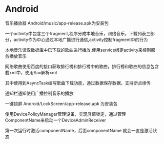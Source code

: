 # Android 
音乐播放器 
Android/music/app-release.apk为安装包

一个activity中包含三个fragment,程序分成本地音乐，网络音乐，下载列表三部分，activity作为中心通过本地广播进行通信,activity控制fragment中的行为

本地音乐读取数据库中已下载的歌曲进行播放,使用service绑定activity来控制服务播放音乐

网络歌曲使用百度的接口获取排行榜和排行榜中的歌曲，排行榜和歌曲的信息包含载xml中，使用Sax解析xml

其中使用到AsyncTask编写歌曲下载功能，通过数据保存数据，支持断点续传

通知栏通知使用广播控制音乐的播放





一键锁屏
Android/LockScreen/app-release.apk 为安装包

使用DevicePolicyManager管理设备，实现屏幕锁定，通过管理ComponentName来启动一个DeviceAdminReceiver

第一次运行时激活componentName，后面componentName 就会一直是激活状态

